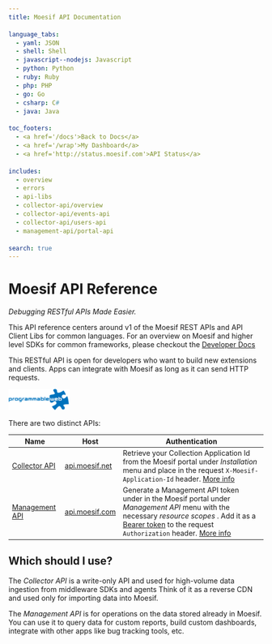 ```yaml
---
title: Moesif API Documentation

language_tabs:
  - yaml: JSON
  - shell: Shell
  - javascript--nodejs: Javascript
  - python: Python
  - ruby: Ruby
  - php: PHP
  - go: Go
  - csharp: C#
  - java: Java

toc_footers:
  - <a href='/docs'>Back to Docs</a>
  - <a href='/wrap'>My Dashboard</a>
  - <a href='http://status.moesif.com'>API Status</a>

includes:
  - overview
  - errors
  - api-libs
  - collector-api/overview
  - collector-api/events-api
  - collector-api/users-api
  - management-api/portal-api

search: true
---
```


# Moesif API Reference

*Debugging RESTful APIs Made Easier.*

This API reference centers around v1 of the Moesif REST APIs and API Client Libs for common languages.
For an overview on Moesif and higher level SDKs for common frameworks, please checkout the [Developer Docs](/docs)

This RESTful API is open for developers who want to build new extensions and clients. Apps can integrate with Moesif as long as it can send HTTP requests.

[![Moesif on Programmable Web](images/programmable-web.png)](http://www.programmableweb.com/api/moesif)

There are two distinct APIs:

|Name|Host|Authentication|
|----|----|--------------|
|[Collector API](#collector-api)|[api.moesif.net](https://api.moesif.net)|Retrieve your Collection Application Id from the Moesif portal under _Installation_ menu and place in the request `X-Moesif-Application-Id` header. [More info](#collector-api)|
|[Management API](#Management-API)|[api.moesif.com](https://api.moesif.com)|Generate a Management API token under in the Moesif portal under _Management API_ menu with the necessary _resource scopes_ . Add it as a [Bearer token](https://swagger.io/docs/specification/authentication/bearer-authentication/) to the request `Authorization` header. [More info](#Management-API)|

## Which should I use?

The _Collector API_ is a write-only API and used for high-volume data ingestion from middleware SDKs and agents
Think of it as a reverse CDN and used only for importing data into Moesif.

The _Management API_ is for operations on the data stored already in Moesif. You can use it to query data for custom reports,
build custom dashboards, integrate with other apps like bug tracking tools, etc.

